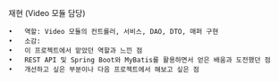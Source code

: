 재현 (Video 모듈 담당)

	•	역할: Video 모듈의 컨트롤러, 서비스, DAO, DTO, 매퍼 구현
	•	소감:
	•	이 프로젝트에서 맡았던 역할과 느낀 점
	•	REST API 및 Spring Boot와 MyBatis를 활용하면서 얻은 배움과 도전했던 점
	•	개선하고 싶은 부분이나 다음 프로젝트에서 해보고 싶은 점
